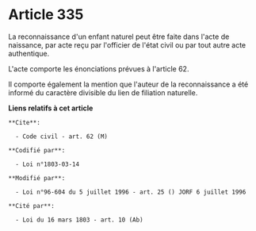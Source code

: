# Article 335

La reconnaissance d'un enfant naturel peut être faite dans l'acte de naissance, par acte reçu par l'officier de l'état civil
ou par tout autre acte authentique.

L'acte comporte les énonciations prévues à l'article 62.

Il comporte également la mention que l'auteur de la reconnaissance a été informé du caractère divisible du lien de filiation
naturelle.

**Liens relatifs à cet article**

	**Cite**:

	  - Code civil - art. 62 (M)

	**Codifié par**:

	  - Loi n°1803-03-14

	**Modifié par**:

	  - Loi n°96-604 du 5 juillet 1996 - art. 25 () JORF 6 juillet 1996

	**Cité par**:

	  - Loi du 16 mars 1803 - art. 10 (Ab)
